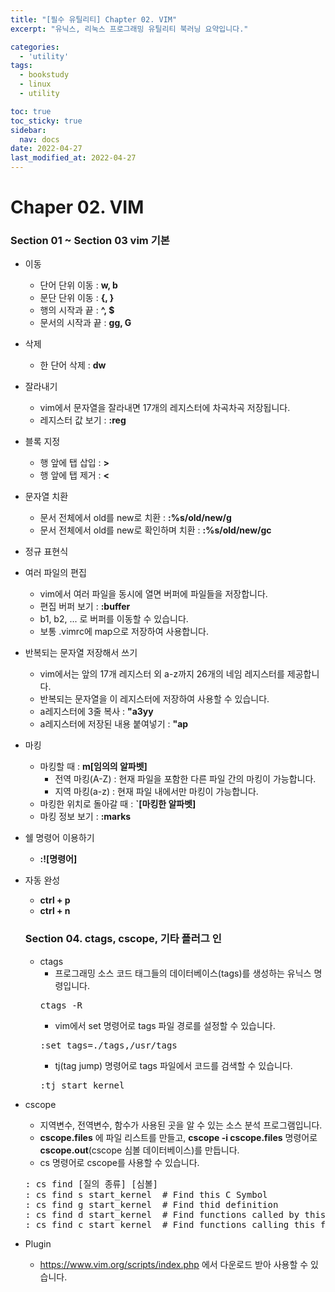 ```yaml
---
title: "[필수 유틸리티] Chapter 02. VIM"
excerpt: "유닉스, 리눅스 프로그래밍 유틸리티 북러닝 요약입니다."

categories:
  - 'utility'
tags:
  - bookstudy
  - linux
  - utility

toc: true
toc_sticky: true
sidebar:
  nav: docs
date: 2022-04-27
last_modified_at: 2022-04-27
---
```


# Chaper 02. VIM

### Section 01 ~ Section 03 vim 기본 

* 이동
  * 단어 단위 이동 : **w, b**
  * 문단 단위 이동 : **{, }**
  * 행의 시작과 끝 : **^, $**
  * 문서의 시작과 끝 : **gg, G**
* 삭제
  * 한 단어 삭제 : **dw**
* 잘라내기
  * vim에서 문자열을 잘라내면 17개의 레지스터에 차곡차곡 저장됩니다.
  * 레지스터 값 보기 : **:reg**
* 블록 지정
  * 행 앞에 탭 삽입 : **>**
  * 행 앞에 탭 제거 : **<**
* 문자열 치환
  * 문서 전체에서 old를 new로 치환 : **:%s/old/new/g**
  * 문서 전체에서 old를 new로 확인하며 치환 : **:%s/old/new/gc**

* 정규 표현식 
* 여러 파일의 편집
  * vim에서 여러 파일을 동시에 열면 버퍼에 파일들을 저장합니다.
  * 편집 버퍼 보기 : **:buffer**
  * b1, b2, ... 로 버퍼를 이동할 수 있습니다.
  * 보통 .vimrc에 map으로 저장하여 사용합니다.
* 반복되는 문자열 저장해서 쓰기
  * vim에서는 앞의 17개 레지스터 외 a-z까지 26개의 네임 레지스터를 제공합니다.
  * 반복되는 문자열을 이 레지스터에 저장하여 사용할 수 있습니다.
  * a레지스터에 3줄 복사 : **"a3yy**
  * a레지스터에 저장된 내용 붙여넣기 : **"ap**
* 마킹
  * 마킹할 때 : **m[임의의 알파벳]**
    * 전역 마킹(A-Z) : 현재 파일을 포함한 다른 파일 간의 마킹이 가능합니다.
    * 지역 마킹(a-z) : 현재 파일 내에서만 마킹이 가능합니다.
  * 마킹한 위치로 돌아갈 때 : **`[마킹한 알파벳]**
  * 마킹 정보 보기 : **:marks**
* 쉘 명령어 이용하기
  * **:![명령어]**
* 자동 완성
  * **ctrl + p**
  * **ctrl + n**

  ### Section 04. ctags, cscope, 기타 플러그 인

  * ctags 
    * 프로그래밍 소스 코드 태그들의 데이터베이스(tags)를 생성하는 유닉스 명령입니다.
    <pre>
    ctags -R
    </pre>
    * vim에서 set 명령어로 tags 파일 경로를 설정할 수 있습니다.
    <pre>
    :set tags=./tags,/usr/tags
    </pre>
    * tj(tag jump) 명령어로 tags 파일에서 코드를 검색할 수 있습니다.
    <pre>
    :tj start_kernel
    </pre>
* cscope 
  * 지역변수, 전역변수, 함수가 사용된 곳을 알 수 있는 소스 분석 프로그램입니다.
  * **cscope.files** 에 파일 리스트를 만들고, **cscope -i cscope.files** 명령어로 **cscope.out**(cscope 심볼 데이터베이스)를 만듭니다.
  * cs 명령어로 cscope를 사용할 수 있습니다.
  <pre>
  : cs find [질의 종류] [심볼]
  : cs find s start_kernel  # Find this C Symbol
  : cs find g start_kernel  # Find thid definition
  : cs find d start_kernel  # Find functions called by this function
  : cs find c start_kernel  # Find functions calling this function
  </pre>
* Plugin
  * https://www.vim.org/scripts/index.php 에서 다운로드 받아 사용할 수 있습니다.